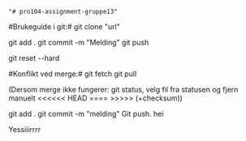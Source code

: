     "# pro104-assignment-gruppe13" 

#Brukeguide i git:#
git clone "url"

git add .
git commit -m "Melding"
git push


git reset --hard


#Konflikt ved merge:#
git fetch
git pull

(Dersom merge ikke fungerer: git status, velg fil fra statusen og fjern manuelt <<<<<< HEAD ==== >>>>> (+checksum))

git add .
git commit -m "melding"
Git push.
hei

Yessiiirrrr
